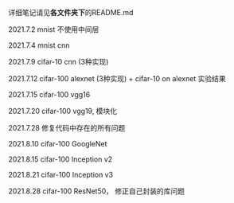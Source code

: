 详细笔记请见**各文件夹下**的README.md

2021.7.2 mnist 不使用中间层

2021.7.4 mnist cnn

2021.7.9 cifar-10 cnn (3种实现)

2021.7.12 cifar-100 alexnet (3种实现) + cifar-10 on alexnet 实验结果

2021.7.15 cifar-100 vgg16

2021.7.20 cifar-100 vgg19, 模块化

2021.7.28 修复代码中存在的所有问题

2021.8.10 cifar-100 GoogleNet

2021.8.15 cifar-100 Inception v2

2021.8.21 cifar-100 Inception v3

2021.8.28 cifar-100 ResNet50， 修正自己封装的库问题
